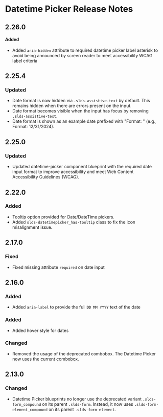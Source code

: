 <!-- Release notes authoring guidelines: http://keepachangelog.com/ -->

# Datetime Picker Release Notes

<!-- ## [Unreleased] -->
## 2.26.0

#### Added
- Added `aria-hidden` attribute to required datetime picker label asterisk to avoid being announced by screen reader to meet accessibility WCAG label criteria

## 2.25.4

### Updated

- Date format is now hidden via `.slds-assistive-text` by default. This remains hidden when there are errors present on the input.
- Date format becomes visible when the input has focus by removing `.slds-assistive-text`.
- Date format is shown as an example date prefixed with "Format: " (e.g., Format: 12/31/2024).

## 2.25.0

### Updated

- Updated datetime-picker component blueprint with the required date input format to improve accessibility and meet Web Content Accessibility Guidelines (WCAG).

## 2.22.0

### Added

- Tooltip option provided for Date/DateTime pickers.
- Added `slds-datetimepicker_has-tooltip` class to fix the icon misalignment issue.

## 2.17.0

### Fixed

- Fixed missing attribute `required` on date input

## 2.16.0

### Added

- Added `aria-label` to provide the full `DD MM YYYY` text of the date

### Added

- Added hover style for dates

### Changed

- Removed the usage of the deprecated combobox. The Datetime Picker now uses the current combobox.

## 2.13.0

### Changed

- Datetime Picker blueprints no longer use the deprecated variant `.slds-form_compound` on its parent `.slds-form`. Instead, it now uses `.slds-form-element_compound` on its parent `.slds-form-element`.
